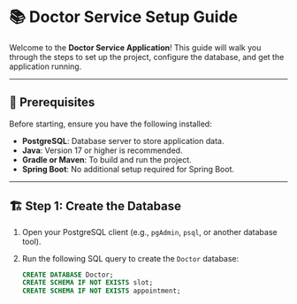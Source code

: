 # 📚 Doctor Service Setup Guide

Welcome to the **Doctor Service Application**! This guide will walk you through the steps to set up the project, configure the database, and get the application running.

---

## 🚀 Prerequisites

Before starting, ensure you have the following installed:

- **PostgreSQL**: Database server to store application data.
- **Java**: Version 17 or higher is recommended.
- **Gradle or Maven**: To build and run the project.
- **Spring Boot**: No additional setup required for Spring Boot.

---

## 🏗️ Step 1: Create the Database

1. Open your PostgreSQL client (e.g., `pgAdmin`, `psql`, or another database tool).  
2. Run the following SQL query to create the `Doctor` database:

   ```sql
   CREATE DATABASE Doctor;
   CREATE SCHEMA IF NOT EXISTS slot;
   CREATE SCHEMA IF NOT EXISTS appointment;


